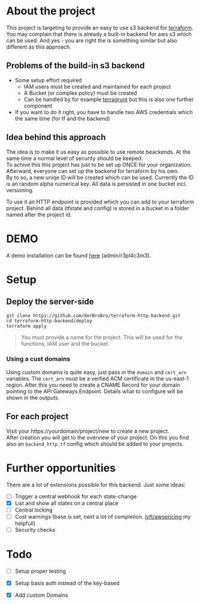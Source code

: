 # About the project
This project is targeting to provide an easy to use s3 backend for [terraform](https://www.terraform.io/).  
You may complain that there is already a built-in backend for aws s3 which can be used.
And yes - you are right the is something similar but also different as this approach.  

## Problems of the build-in s3 backend
- Some setup effort required
  - IAM users must be created and maintained for each project
  - A Bucket (or complex policy) must be created
  - Can be handled by for example [terragrunt](https://github.com/gruntwork-io/terragrunt) but this is also one further component
- If you want to do it right, you have to handle two AWS credentials which the same time (for tf and the backend)  

## Idea behind this approach
The idea is to make it us easy as possible to use remote beackends. At the same time a normal level of security should be keeped.  
To achive this this project has just to be set up ONCE for your organization. Afterward, everyone can set up the backend for terraform by his own.  
By to so, a new uniqe ID will be created which can be used. Currently the ID is an random alpha numerical key. 
All data is persisted in one bucket incl. versioning.  

To use it an HTTP endpoint is provided which you can add to your terraform project. 
Behind all data (tfstate and config) is stored in a bucket in a folder named after the project id. 

# DEMO
A demo installation can be found [here](https://terraform.exoit.de/project/new) (admin/r3pl4c3m3).

# Setup
## Deploy the server-side
```
git clone https://github.com/derBroBro/terraform-http-backend.git
cd terraform-http-backend/deploy
terraform apply
```
> You must provide a name for the project. This will be used for the functions, IAM user and the bucket.

### Using a cust domains
Using custom domains is quite easy, just pass in the `domain` and `cert_arn` variables.
The `cert_arn` must be a verfied ACM certificate in the us-east-1 region.
After this you need to create a CNAME Record for your domain pointing to the API Gateways Endpoint. Details what to configure will be shown in the outputs.

## For each project
Visit your https://yourdomain/project/new to create a new project.  
After creation you will get to the overview of your project. On this you find also an `backend_http.tf` config which should be added to your projects.

# Further opportunities
There are a lot of extensions possible for this backend.
Just some ideas:  
- [ ] Trigger a central webhook for each state-change  
- [x] List and show all states on a central place 
- [ ] Central locking
- [ ] Cost warnings (base is set, next a lot of completion. [lyft/awspricing](https://github.com/lyft/awspricing) my helpfull)
- [ ] Security checks

# Todo
- [ ] Setup proper testing
- [x] Setup basis auth instead of the key-based
- [x] Add custom Domains


